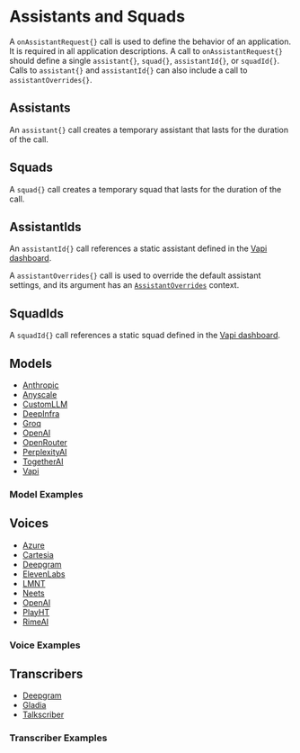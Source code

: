 <show-structure depth="2"/>

# Assistants and Squads

A `onAssistantRequest{}` call is used to define the behavior of an application.
It is required in all application descriptions. A call to `onAssistantRequest{}`
should define a single `assistant{}`, `squad{}`, `assistantId{}`, or `squadId{}`.
Calls to `assistant{}` and `assistantId{}` can also include a call to `assistantOverrides{}`.

## Assistants

An `assistant{}` call creates a temporary assistant that lasts for the duration of the call.

<chapter title="Assistant Example" id="assistant" collapsible="false">
<code-block lang="kotlin" src="src/main/kotlin/assistants/Assistants.kt" include-symbol="assistantExample"/>
</chapter>

## Squads

A `squad{}` call creates a temporary squad that lasts for the duration of the call.

<chapter title="Squad Example" id="squad" collapsible="false">
<code-block lang="kotlin" src="src/main/kotlin/assistants/Assistants.kt" include-symbol="squadExample"/>
</chapter>

## AssistantIds

An `assistantId{}` call references a static assistant defined in
the [Vapi dashboard](https://dashboard.vapi.ai/assistants).

A `assistantOverrides{}` call is used to override the default assistant settings, and its argument has an
[`AssistantOverrides`](%core_url%.assistant/-assistant-overrides/) context.

<chapter title="Assistant Id Example" id="assistantId" collapsible="false">
<code-block lang="kotlin" src="src/main/kotlin/assistants/Assistants.kt" include-symbol="assistantIdExample"/>
</chapter>

## SquadIds

A `squadId{}` call references a static squad defined in the [Vapi dashboard](https://dashboard.vapi.ai/assistants).

<chapter title="Squad Id Example" id="squadId" collapsible="false">
<code-block lang="kotlin" src="src/main/kotlin/assistants/Assistants.kt" include-symbol="squadIdExample"/>
</chapter>

## Models

* [Anthropic](%core_url%.model/-anthropic-model/)
* [Anyscale](%core_url%.model/-anyscale-model/)
* [CustomLLM](%core_url%.model/-custom-l-l-m-model/)
* [DeepInfra](%core_url%.model/-deep-infra-model/)
* [Groq](%core_url%.model/-groq-model/)
* [OpenAI](%core_url%.model/-open-a-i-model/)
* [OpenRouter](%core_url%.model/-open-router-model/)
* [PerplexityAI](%core_url%.model/-perplexity-a-i-model/)
* [TogetherAI](%core_url%.model/-together-a-i-model/)
* [Vapi](%core_url%.model/-vapi-model/)

### Model Examples

<tabs>
  <tab title="Anthropic">
    <code-block lang="kotlin" src="src/main/kotlin/assistants/Models.kt" include-symbol="anthropicExample"/>
  </tab>
  <tab title="Anyscale">
    <code-block lang="kotlin" src="src/main/kotlin/assistants/Models.kt" include-symbol="anyscaleExample"/>
  </tab>
  <tab title="CustomLLM">
    <code-block lang="kotlin" src="src/main/kotlin/assistants/Models.kt" include-symbol="customLLMExample"/>
  </tab>
  <tab title="DeepInfra">
    <code-block lang="kotlin" src="src/main/kotlin/assistants/Models.kt" include-symbol="deepInfraExample"/>
  </tab>
  <tab title="Groq">
    <code-block lang="kotlin" src="src/main/kotlin/assistants/Models.kt" include-symbol="groqExample"/>
  </tab>
  <tab title="OpenAI">
    <code-block lang="kotlin" src="src/main/kotlin/assistants/Models.kt" include-symbol="openAIExample"/>
  </tab>
  <tab title="OpenRouter">
    <code-block lang="kotlin" src="src/main/kotlin/assistants/Models.kt" include-symbol="openRouterExample"/>
  </tab>
  <tab title="PerplexityAI">
    <code-block lang="kotlin" src="src/main/kotlin/assistants/Models.kt" include-symbol="perplexityAIExample"/>
  </tab>
  <tab title="TogetherAI">
    <code-block lang="kotlin" src="src/main/kotlin/assistants/Models.kt" include-symbol="togetherAIExample"/>
  </tab>
  <tab title="Vapi">
    <code-block lang="kotlin" src="src/main/kotlin/assistants/Models.kt" include-symbol="vapiExample"/>
  </tab>
</tabs>

## Voices

* [Azure](%core_url%.voice/-azure-voice/)
* [Cartesia](%core_url%.voice/-cartesia-voice/)
* [Deepgram](%core_url%.voice/-deepgram-voice/)
* [ElevenLabs](%core_url%.voice/-eleven-labs-voice/)
* [LMNT](%core_url%.voice/-l-m-n-t-voice/)
* [Neets](%core_url%.voice/-neets-voice/)
* [OpenAI](%core_url%.voice/-open-a-i-voice/)
* [PlayHT](%core_url%.voice/-play-h-t-voice/)
* [RimeAI](%core_url%.voice/-rime-a-i-voice/)

### Voice Examples

<tabs>
  <tab title="Azure">
    <code-block lang="kotlin" src="src/main/kotlin/assistants/Voices.kt" include-symbol="azureExample"/>
  </tab>
  <tab title="Cartesia">
    <code-block lang="kotlin" src="src/main/kotlin/assistants/Voices.kt" include-symbol="cartesiaExample"/>
  </tab>
  <tab title="Deepgram">
    <code-block lang="kotlin" src="src/main/kotlin/assistants/Voices.kt" include-symbol="deepgramExample"/>
  </tab>
  <tab title="ElevenLabs">
    <code-block lang="kotlin" src="src/main/kotlin/assistants/Voices.kt" include-symbol="elevenLabsExample"/>
  </tab>
  <tab title="LMNT">
    <code-block lang="kotlin" src="src/main/kotlin/assistants/Voices.kt" include-symbol="lmntExample"/>
  </tab>
  <tab title="Neets">
    <code-block lang="kotlin" src="src/main/kotlin/assistants/Voices.kt" include-symbol="neetsExample"/>
  </tab>
  <tab title="OpenAI">
    <code-block lang="kotlin" src="src/main/kotlin/assistants/Voices.kt" include-symbol="openAIExample"/>
  </tab>
  <tab title="PlayHT">
    <code-block lang="kotlin" src="src/main/kotlin/assistants/Voices.kt" include-symbol="playHTExample"/>
  </tab>
  <tab title="RimeAI">
    <code-block lang="kotlin" src="src/main/kotlin/assistants/Voices.kt" include-symbol="rimeAIExample"/>
  </tab>
</tabs>

## Transcribers

* [Deepgram](%core_url%.transcriber/-deepgram-transcriber/)
* [Gladia](%core_url%.transcriber/-gladia-transcriber/)
* [Talkscriber](%core_url%.transcriber/-talkscriber-transcriber/)

### Transcriber Examples

<tabs>
  <tab title="Deepgram">
    <code-block lang="kotlin" src="src/main/kotlin/assistants/Transcribers.kt" include-symbol="deepgramExample"/>
  </tab>
  <tab title="Gladia">
    <code-block lang="kotlin" src="src/main/kotlin/assistants/Transcribers.kt" include-symbol="gladiaExample"/>
  </tab>
  <tab title="Talkscriber">
    <code-block lang="kotlin" src="src/main/kotlin/assistants/Transcribers.kt" include-symbol="talkscriberExample"/>
  </tab>
</tabs>
